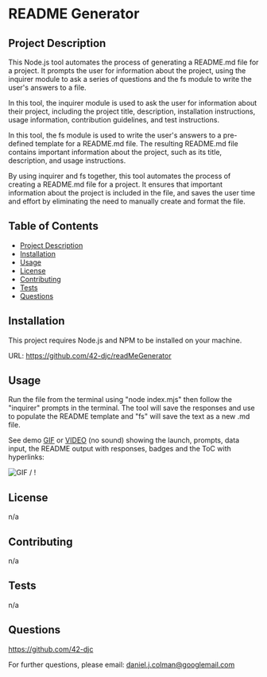 # README Generator

## Project Description

This Node.js tool automates the process of generating a README.md file for a project. It prompts the user for information about the project, using the inquirer module to ask a series of questions and the fs module to write the user's answers to a file.

In this tool, the inquirer module is used to ask the user for information about their project, including the project title, description, installation instructions, usage information, contribution guidelines, and test instructions.

In this tool, the fs module is used to write the user's answers to a pre-defined template for a README.md file. The resulting README.md file contains important information about the project, such as its title, description, and usage instructions.

By using inquirer and fs together, this tool automates the process of creating a README.md file for a project. It ensures that important information about the project is included in the file, and saves the user time and effort by eliminating the need to manually create and format the file.

## Table of Contents

* [Project Description](#project-description)
* [Installation](#installation)
* [Usage](#usage)
* [License](#license)
* [Contributing](#contributing)
* [Tests](#tests)
* [Questions](#questions)

## Installation

This project requires Node.js and NPM to be installed on your machine. 

URL: https://github.com/42-djc/readMeGenerator

## Usage

Run the file from the terminal using "node index.mjs" then follow the "inquirer" prompts in the terminal.  The tool will save the responses and use to populate the README template and "fs" will save the text as a new .md file.

See demo [GIF](./demo.gif) or [VIDEO](./demo.mp4) (no sound) showing the launch, prompts, data input, the README output with responses, badges and the ToC with hyperlinks:

![GIF](demo.gif) / ! [](demo.gif)


## License

n/a

## Contributing

n/a

## Tests

n/a

## Questions

https://github.com/42-djc

For further questions, please email: daniel.j.colman@googlemail.com

